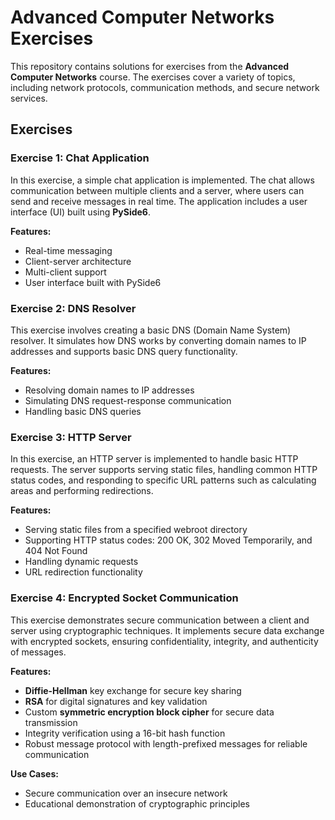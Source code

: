 # Advanced Computer Networks Exercises

This repository contains solutions for exercises from the **Advanced Computer Networks** course. The exercises cover a variety of topics, including network protocols, communication methods, and secure network services.

## Exercises

### Exercise 1: Chat Application
In this exercise, a simple chat application is implemented. The chat allows communication between multiple clients and a server, where users can send and receive messages in real time. The application includes a user interface (UI) built using **PySide6**.

**Features:**
- Real-time messaging
- Client-server architecture
- Multi-client support
- User interface built with PySide6

### Exercise 2: DNS Resolver
This exercise involves creating a basic DNS (Domain Name System) resolver. It simulates how DNS works by converting domain names to IP addresses and supports basic DNS query functionality.

**Features:**
- Resolving domain names to IP addresses
- Simulating DNS request-response communication
- Handling basic DNS queries

### Exercise 3: HTTP Server
In this exercise, an HTTP server is implemented to handle basic HTTP requests. The server supports serving static files, handling common HTTP status codes, and responding to specific URL patterns such as calculating areas and performing redirections.

**Features:**
- Serving static files from a specified webroot directory
- Supporting HTTP status codes: 200 OK, 302 Moved Temporarily, and 404 Not Found
- Handling dynamic requests
- URL redirection functionality

### Exercise 4: Encrypted Socket Communication
This exercise demonstrates secure communication between a client and server using cryptographic techniques. It implements secure data exchange with encrypted sockets, ensuring confidentiality, integrity, and authenticity of messages.

**Features:**
- **Diffie-Hellman** key exchange for secure key sharing
- **RSA** for digital signatures and key validation
- Custom **symmetric encryption block cipher** for secure data transmission
- Integrity verification using a 16-bit hash function
- Robust message protocol with length-prefixed messages for reliable communication

**Use Cases:**
- Secure communication over an insecure network
- Educational demonstration of cryptographic principles
